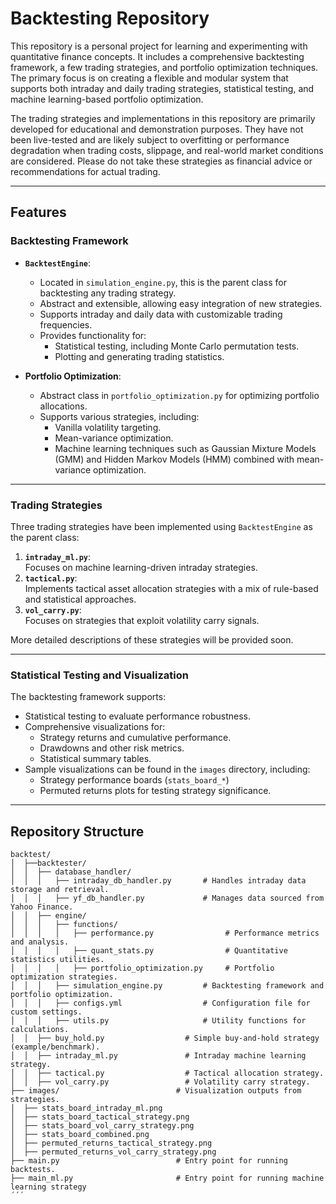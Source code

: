 # Backtesting Repository

This repository is a personal project for learning and experimenting with quantitative finance concepts. It includes a comprehensive backtesting framework, a few trading strategies, and portfolio optimization techniques. The primary focus is on creating a flexible and modular system that supports both intraday and daily trading strategies, statistical testing, and machine learning-based portfolio optimization.

The trading strategies and implementations in this repository are primarily developed 
for educational and demonstration purposes. They have not been live-tested and are 
likely subject to overfitting or performance degradation when trading costs, slippage, and real-world market conditions are considered. 
Please do not take these strategies as financial advice or recommendations for actual trading.

---

## Features

### **Backtesting Framework**
- **`BacktestEngine`**:  
  - Located in `simulation_engine.py`, this is the parent class for backtesting any trading strategy.  
  - Abstract and extensible, allowing easy integration of new strategies.  
  - Supports intraday and daily data with customizable trading frequencies.  
  - Provides functionality for:
    - Statistical testing, including Monte Carlo permutation tests.
    - Plotting and generating trading statistics.

- **Portfolio Optimization**:
  - Abstract class in `portfolio_optimization.py` for optimizing portfolio allocations.  
  - Supports various strategies, including:
    - Vanilla volatility targeting.
    - Mean-variance optimization.
    - Machine learning techniques such as Gaussian Mixture Models (GMM) and Hidden Markov Models (HMM) combined with mean-variance optimization.

---

### **Trading Strategies**
Three trading strategies have been implemented using `BacktestEngine` as the parent class:
1. **`intraday_ml.py`**:  
   Focuses on machine learning-driven intraday strategies.
2. **`tactical.py`**:  
   Implements tactical asset allocation strategies with a mix of rule-based and statistical approaches.
3. **`vol_carry.py`**:  
   Focuses on strategies that exploit volatility carry signals.

More detailed descriptions of these strategies will be provided soon.

---

### **Statistical Testing and Visualization**
The backtesting framework supports:
- Statistical testing to evaluate performance robustness.
- Comprehensive visualizations for:
  - Strategy returns and cumulative performance.
  - Drawdowns and other risk metrics.
  - Statistical summary tables.
- Sample visualizations can be found in the `images` directory, including:
  - Strategy performance boards (`stats_board_*`)
  - Permuted returns plots for testing strategy significance.

---

## Repository Structure


```console
backtest/
│  ├──backtester/
│  │  ├── database_handler/              
│  │  │   ├── intraday_db_handler.py       # Handles intraday data storage and retrieval.
│  │  │   ├── yf_db_handler.py             # Manages data sourced from Yahoo Finance.
│  │  ├── engine/
│  │  │   ├── functions/        
│  │  │   │   ├── performance.py                # Performance metrics and analysis.
│  │  │   │   ├── quant_stats.py                # Quantitative statistics utilities.
│  │  │   │   ├── portfolio_optimization.py     # Portfolio optimization strategies.
│  │  │   ├── simulation_engine.py         # Backtesting framework and portfolio optimization.
│  │  │   ├── configs.yml                  # Configuration file for custom settings.
│  │  │   ├── utils.py                     # Utility functions for calculations.
│  │  ├── buy_hold.py                  # Simple buy-and-hold strategy (example/benchmark).
│  │  ├── intraday_ml.py               # Intraday machine learning strategy.
│  │  ├── tactical.py                  # Tactical allocation strategy.
│  │  ├── vol_carry.py                 # Volatility carry strategy.
├── images/                          # Visualization outputs from strategies.
│  ├── stats_board_intraday_ml.png
│  ├── stats_board_tactical_strategy.png
│  ├── stats_board_vol_carry_strategy.png
│  ├── stats_board_combined.png
│  ├── permuted_returns_tactical_strategy.png
│  ├── permuted_returns_vol_carry_strategy.png
├── main.py                          # Entry point for running backtests.
├── main_ml.py                       # Entry point for running machine learning strategy
´´´
